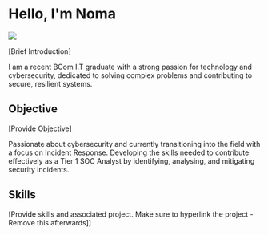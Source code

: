 # Hello, I'm Noma
<a href="https://www.linkedin.com/in/nomamazibuko"><img src="https://img.shields.io/badge/-LinkedIn-0072b1?&style=for-the-badge&logo=linkedin&logoColor=white" /></a>

[Brief Introduction]

I am a recent BCom I.T graduate with a strong passion for technology and cybersecurity, dedicated to solving complex problems and contributing to secure, resilient systems.

## Objective
[Provide Objective]

Passionate about cybersecurity and currently transitioning into the field with a focus on Incident Response. Developing the skills needed to contribute effectively as a Tier 1 SOC Analyst by identifying, analysing, and mitigating security incidents..

## Skills
[Provide skills and associated project. Make sure to hyperlink the project - Remove this afterwards]]
